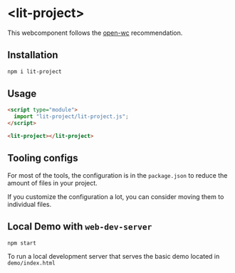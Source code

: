 # \<lit-project>

This webcomponent follows the [open-wc](https://github.com/open-wc/open-wc) recommendation.

## Installation

```bash
npm i lit-project
```

## Usage

```html
<script type="module">
  import "lit-project/lit-project.js";
</script>

<lit-project></lit-project>
```

## Tooling configs

For most of the tools, the configuration is in the `package.json` to reduce the amount of files in your project.

If you customize the configuration a lot, you can consider moving them to individual files.

## Local Demo with `web-dev-server`

```bash
npm start
```

To run a local development server that serves the basic demo located in `demo/index.html`
